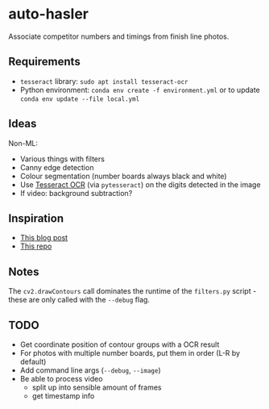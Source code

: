 # auto-hasler
Associate competitor numbers and timings from finish line photos.

## Requirements

* `tesseract` library: `sudo apt install tesseract-ocr`
* Python environment: `conda env create -f environment.yml` or to update `conda env update --file local.yml`

## Ideas

Non-ML:

* Various things with filters
* Canny edge detection
* Colour segmentation (number boards always black and white)
* Use [Tesseract OCR](https://github.com/tesseract-ocr/tesseract) (via `pytesseract`) on the digits detected in the image
* If video: background subtraction?

## Inspiration

* [This blog post](https://circuitdigest.com/microcontroller-projects/license-plate-recognition-using-raspberry-pi-and-opencv)
* [This repo](https://github.com/Link009/LPEX)

## Notes

The `cv2.drawContours` call dominates the runtime of the `filters.py` script - these are only called with the `--debug` flag.

## TODO

* Get coordinate position of contour groups with a OCR result
* For photos with multiple number boards, put them in order (L-R by default)
* Add command line args (`--debug`, `--image`)
* Be able to process video
    - split up into sensible amount of frames
    - get timestamp info
